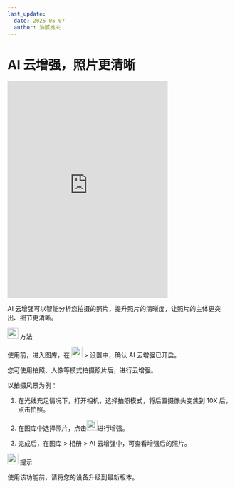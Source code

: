 ```yaml
---
last_update:
  date: 2025-05-07
  author: 油腻樵夫
---
```


# AI 云增强，照片更清晰

<iframe src="https://tips-p01-drcn.dbankcdn.cn/MODEL/EMUI/C00B030/resource/card/202508300vZjQz/zh-cn/image/video/10044586_f010_CloudCamera.mp4#toolbar=0" scrolling="no" border="0" frameborder="no" framespacing="0" allowfullscreen="true" width="360" height="486"> </iframe>

AI 云增强可以智能分析您拍摄的照片，提升照片的清晰度，让照片的主体更突出、细节更清晰。

<img src="https://tips-p01-drcn.dbankcdn.cn/MODEL/EMUI/C00B030/resource/card/202503041becsx/zh-cn/image/common/buttons/fig_method.png" width="24" height="24"/> 方法

使用前，进入图库，在 <img src="https://tips-p01-drcn.dbankcdn.cn/MODEL/EMUI/C00B030/resource/card/202508300vZjQz/zh-cn/image/common/buttons/ic_more.png" width="24" height="24"/> > 设置中，确认 AI 云增强已开启。

您可使用拍照、人像等模式拍摄照片后，进行云增强。

以拍摄风景为例：

1.  在光线充足情况下，打开相机，选择拍照模式，将后置摄像头变焦到 10X 后，点击拍照。
2.  在图库中选择照片，点击<img src="https://tips-p01-drcn.dbankcdn.cn/MODEL/EMUI/C00B030/resource/card/202508300vZjQz/zh-cn/image/common/buttons/ic_gallery_AIbeauty.png" width="24" height="24"/>进行增强。
    
3.  完成后，在图库 > 相册 > AI 云增强中，可查看增强后的照片。
    

<img src="https://tips-p01-drcn.dbankcdn.cn/MODEL/EMUI/C00B030/resource/card/202508300vZjQz/zh-cn/image/common/buttons/fig_tips.png" width="24" height="24"/> 提示

使用该功能前，请将您的设备升级到最新版本。

